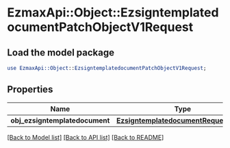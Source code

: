 # EzmaxApi::Object::EzsigntemplatedocumentPatchObjectV1Request

## Load the model package
```perl
use EzmaxApi::Object::EzsigntemplatedocumentPatchObjectV1Request;
```

## Properties
Name | Type | Description | Notes
------------ | ------------- | ------------- | -------------
**obj_ezsigntemplatedocument** | [**EzsigntemplatedocumentRequestPatch**](EzsigntemplatedocumentRequestPatch.md) |  | 

[[Back to Model list]](../README.md#documentation-for-models) [[Back to API list]](../README.md#documentation-for-api-endpoints) [[Back to README]](../README.md)


